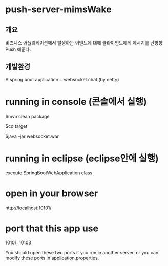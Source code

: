 # push-server-mimsWake

## 개요
비즈니스 어플리케이션에서 발생하는 이벤트에 대해 클라이언트에게 메시지를 단방향 Push 해준다.

## 개발환경
A spring boot application + websocket chat (by netty)

# running in console (콘솔에서 실행)
$mvn clean package

$cd target

$java -jar websocket.war



# running in eclipse (eclipse안에 실행)
execute SpringBootWebApplication class

# open in your browser  
http://localhost:10101/

# port that this app use
10101, 10103

You should open these two ports if you run in another server. 
or you can modify these ports in application.properties.

